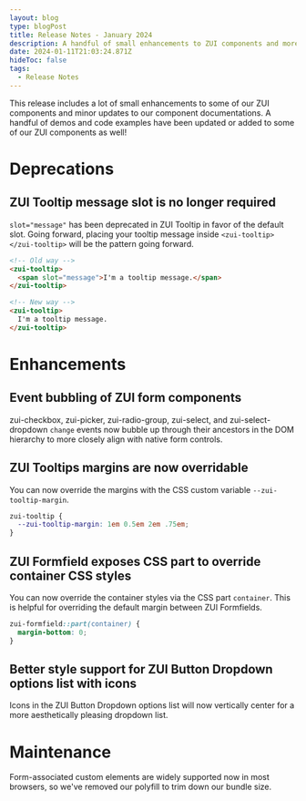```yaml
---
layout: blog
type: blogPost
title: Release Notes - January 2024
description: A handful of small enhancements to ZUI components and more Booster demos!
date: 2024-01-11T21:03:24.871Z
hideToc: false
tags:
  - Release Notes
---
```

This release includes a lot of small enhancements to some of our ZUI components and minor updates to our component documentations. A handful of demos and code examples have been updated or added to some of our ZUI components as well!

<docs-spacer></docs-spacer>

# Deprecations

## ZUI Tooltip message slot is no longer required
`slot="message"` has been deprecated in ZUI Tooltip in favor of the default slot. Going forward, placing your tooltip message inside `<zui-tooltip></zui-tooltip>` will be the pattern going forward.

```html
<!-- Old way -->
<zui-tooltip>
  <span slot="message">I'm a tooltip message.</span>
</zui-tooltip>

<!-- New way -->
<zui-tooltip>
  I'm a tooltip message.
</zui-tooltip>
```

<docs-spacer></docs-spacer>

# Enhancements

## Event bubbling of ZUI form components
zui-checkbox, zui-picker, zui-radio-group, zui-select, and zui-select-dropdown `change` events now bubble up through their ancestors in the DOM hierarchy to more closely align with native form controls.

<docs-spacer size="small"></docs-spacer>

## ZUI Tooltips margins are now overridable
You can now override the margins with the CSS custom variable `--zui-tooltip-margin`.

```css
zui-tooltip {
  --zui-tooltip-margin: 1em 0.5em 2em .75em;
}
```

<docs-spacer size="small"></docs-spacer>

## ZUI Formfield exposes CSS part to override container CSS styles
You can now override the container styles via the CSS part `container`. This is helpful for overriding the default margin between ZUI Formfields.

```css
zui-formfield::part(container) {
  margin-bottom: 0;
}
```

## Better style support for ZUI Button Dropdown options list with icons
Icons in the ZUI Button Dropdown options list will now vertically center for a more aesthetically pleasing dropdown list.

<docs-spacer></docs-spacer>

# Maintenance
Form-associated custom elements are widely supported now in most browsers, so we've removed our polyfill to trim down our bundle size.

